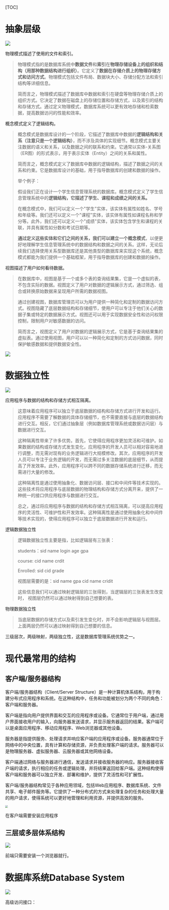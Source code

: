[TOC]







# 抽象层级

![](D:/%E4%BD%A0%E5%A5%BDJava/1263.png)

物理模式描述了使用的文件和索引。

> 物理模式指的是数据库系统中**数据文件**和**索引**在**物理存储设备上的组织和结构（用那种数据结构进行组织）**。它定义了**数据在存储介质上的物理存储方式和访问方式**。物理模式包括文件布局、数据块大小、存储分配方法和索引结构等详细信息。
>
> 简而言之，物理模式描述了数据库中数据和索引在硬盘等物理存储介质上的组织方式。它决定了数据在磁盘上的存储位置和存储方式，以及索引的结构和存储方式。通过定义物理模式，数据库系统可以更有效地存储和检索数据，提高数据访问的性能和效率。



概念模式定义了逻辑结构。

> 概念模式是数据库设计的一个阶段，它描述了数据库中数据的**逻辑结构和关系（注意只是一个逻辑结构）**，而不涉及具体的实现细节。概念模式主要关注数据的语义和关系，以及数据之间的联系和约束。它通常以实体-关系图（ER图）的形式表示，用于表示实体（Entity）之间的关系和属性。
>
> 简而言之，概念模式定义了数据库中数据的逻辑结构，描述了数据之间的关系和约束。它是数据库设计的基础，用于指导数据库的创建和数据的操作。
>
> 举个例子：
>
> 假设我们正在设计一个学生信息管理系统的数据库。概念模式定义了学生信息管理系统中的**逻辑结构，它描述了学生、课程和成绩之间的关系。**
>
> 在概念模式中，我们可以定义一个"学生"实体，该实体有属性如姓名、学号和年级等。我们还可以定义一个"课程"实体，该实体有属性如课程名称和学分等。此外，我们还可以定义一个"成绩"实体，该实体包含学生和课程的关联，并具有属性如分数和考试日期等。
>
> **通过定义这些实体和它们之间的关系，我们可以建立一个概念模式**，以便更好地理解学生信息管理系统中的数据结构和数据之间的关系。这样，无论后续我们选择使用关系型数据库还是其他类型的数据库来实现这个系统，概念模式都能为我们提供一个基础框架，用于指导数据库的创建和数据的操作。



视图描述了用户如何看待数据。

> 在数据库中，视图是基于一个或多个表的查询结果集，它是一个虚拟的表，不包含实际的数据。视图定义了用户对数据的逻辑展示方式，通过筛选、组合或转换原始数据来呈现用户所需的数据视图。
>
> 通过创建视图，数据库管理员可以为用户提供一种简化和定制的数据访问方式。视图隐藏了底层数据结构和存储细节，使用户可以专注于他们关心的数据子集或特定的数据展示方式。视图还可以用于实现数据安全性和访问权限控制，限制用户对敏感数据的访问。
>
> 简而言之，视图定义了用户对数据的逻辑展示方式，它是基于查询结果集的虚拟表。通过使用视图，用户可以以一种简化和定制的方式访问数据，同时保护敏感数据和提供数据安全性。

![](D:/%E4%BD%A0%E5%A5%BDJava/1264.png)

# 数据独立性



![](D:/%E4%BD%A0%E5%A5%BDJava/1265.png)



应用程序与数据的结构和存储方式相互隔离。

> 这意味着应用程序可以独立于底层数据的结构和存储方式进行开发和运行。应用程序不需要了解数据的具体存储细节，也不需要直接与底层的数据结构进行交互。相反，它们通过抽象层（例如数据库管理系统或数据访问层）与数据进行交互。
>
> 这种隔离性带来了许多优势。首先，它使得应用程序更加灵活和可维护。如果数据的结构或存储方式发生变化，应用程序的开发人员可以相对容易地进行调整，而无需对现有的业务逻辑进行大规模修改。其次，应用程序的开发人员可以专注于业务逻辑的开发，而无需过多关注数据的底层细节，从而提高了开发效率。此外，应用程序可以跨不同的数据存储系统进行迁移，而无需进行大量的修改。
>
> 这种隔离性是通过使用抽象化、数据访问层、接口和中间件等技术实现的。这些技术将应用程序与底层数据的物理结构和存储方式分离开来，提供了一种统一的接口供应用程序与数据进行交互。
>
> 总之，通过将应用程序与数据的结构和存储方式相互隔离，可以提高应用程序的灵活性、可维护性和开发效率。这种隔离性是通过使用抽象化和中间件等技术实现的，使得应用程序可以独立于底层数据进行开发和运行。

逻辑数据独立性

> 逻辑数据独立性主要是指，比如逻辑层有三张表：
>
> students：sid  name login age gpa
>
> course: cid  name  crdit
>
> Enrolled: sid cid grade
>
> 视图层需要的是：sid name gpa  cid name cridit
>
> 这些信息我们可以通过映射逻辑层的三张得到，当逻辑层的三张表发生改变时， 视图层仍然可以通过映射得到自己想要的表。

物理数据独立性

> 当底层数据的存储方式以及索引发生变化时，并不会影响逻辑层与视图层。上面两层仍然可以通过映射得到自己想要的信息。



三级层次，两级映射，两级独立性，这是数据库管理系统优势之一。



# 现代最常用的结构



## 客户端/服务器结构



客户端/服务器结构（Client/Server Structure）是一种计算机体系结构，用于构建分布式应用程序和系统。在这种结构中，任务和功能被划分为两个不同的角色：客户端和服务器。

客户端是指向用户提供界面和交互的应用程序或设备。它通常位于用户端，通过用户界面接收用户的输入，向服务器发送请求，并显示服务器返回的结果。客户端可以是桌面应用程序、移动应用程序、Web浏览器或其他设备。

服务器是指提供服务、处理请求并响应客户端的应用程序或设备。服务器通常位于网络中的中央位置，具有计算和存储资源，并负责处理客户端的请求。服务器可以是物理服务器、虚拟服务器、云服务器或其他网络设备。

客户端通过网络与服务器进行通信，发送请求并接收服务器的响应。服务器接收客户端的请求，执行相应的任务或逻辑处理，并将结果返回给客户端。这种结构使得客户端和服务器可以独立开发、部署和维护，提供了灵活性和可扩展性。

客户端/服务器结构常见于各种应用领域，包括Web应用程序、数据库系统、文件共享、电子邮件服务等。它提供了一种分布式的方式来处理复杂的任务和处理大量的用户请求，使得系统可以更好地管理和利用资源，并提供高效的服务。

<img src="D:/%E4%BD%A0%E5%A5%BDJava/1268.png" style="zoom:50%;" />

在客户端需要安装应用程序

## 三层或多层体系结构



![](D:/%E4%BD%A0%E5%A5%BDJava/1267.png)

前端只需要安装一个浏览器就行。

# 数据库系统Database System



![](D:/%E4%BD%A0%E5%A5%BDJava/1266.png)

高级访问接口：







